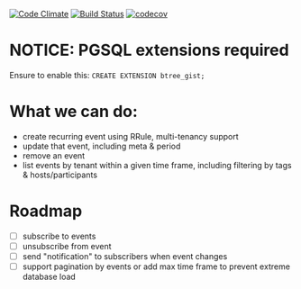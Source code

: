 [![Code Climate](https://codeclimate.com/github/makeomatic/mservice-calendar/badges/gpa.svg)](https://codeclimate.com/github/makeomatic/mservice-calendar)
[![Build Status](https://semaphoreci.com/api/v1/makeomatic/mservice-calendar/branches/master/shields_badge.svg)](https://semaphoreci.com/makeomatic/mservice-calendar)
[![codecov](https://codecov.io/gh/makeomatic/mservice-calendar/branch/master/graph/badge.svg)](https://codecov.io/gh/makeomatic/mservice-calendar)

# NOTICE: PGSQL extensions required

Ensure to enable this: `CREATE EXTENSION btree_gist;`

# What we can do:

* create recurring event using RRule, multi-tenancy support
* update that event, including meta & period
* remove an event
* list events by tenant within a given time frame, including filtering by tags & hosts/participants

# Roadmap

- [ ] subscribe to events
- [ ] unsubscribe from event
- [ ] send "notification" to subscribers when event changes
- [ ] support pagination by events or add max time frame to prevent extreme database load
